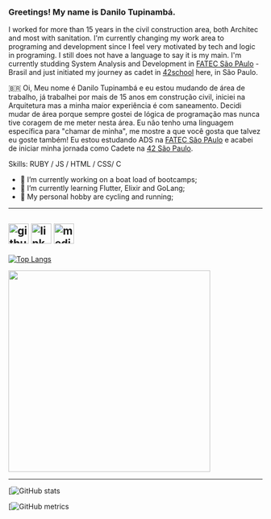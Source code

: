 ### Greetings! My name is Danilo Tupinambá.

I worked for more than 15 years in the civil construction area, both Architec and most with sanitation. I'm currently changing my work area to programing and development since I feel very motivated by tech and logic in programing.
I still does not have a language to say it is my main.
I'm currently studding System Analysis and Development in [FATEC São PAulo](http://www.fatecsp.br/) - Brasil and just initiated my journey as cadet in [42school](https://www.42sp.org.br/) here, in São Paulo.

🇧🇷
Oi, Meu nome é Danilo Tupinambá e eu estou mudando de área de trabalho, já trabalhei por mais de 15 anos em construção civil, iniciei na Arquitetura mas a minha maior experiência é com saneamento. Decidi mudar de área porque sempre gostei de lógica de programação mas nunca tive coragem de me meter nesta área.
Eu não tenho uma linguagem específica para "chamar de minha", me mostre a que você gosta que talvez eu goste também!
Eu estou estudando ADS na [FATEC São PAulo](http://www.fatecsp.br/) e acabei de iniciar minha jornada como Cadete na [42 São Paulo](https://www.42sp.org.br/).


Skills: RUBY  / JS / HTML / CSS/ C

- 🔭 I’m currently working on a boat load of bootcamps;
- 🌱 I’m currently learning Flutter, Elixir and GoLang;
- 🚴 My personal hobby are cycling and running;

------
[<img src='https://cdn.jsdelivr.net/npm/simple-icons@3.0.1/icons/github.svg' alt='github' height='40'>](https://github.com/DanTupi)  [<img src='https://cdn.jsdelivr.net/npm/simple-icons@3.0.1/icons/linkedin.svg' alt='linkedin' height='40'>](https://www.linkedin.com/in/danilo-tupinamba/)  [<img src='https://cdn.jsdelivr.net/npm/simple-icons@3.0.1/icons/medium.svg' alt='medium' height='40'>](https://tupinamba.medium.com/)  
------
[![Top Langs](https://github-readme-stats.vercel.app/api/top-langs/?username=DanTupi&layout=compact)](https://github.com/anuraghazra/github-readme-stats)

<p>
  <img src="https://wakatime.com/share/@DanTupi/d3228340-b70a-4242-876b-73e3c97c3852.svg" height="400"/>
</p>

------
[![GitHub stats](https://github-readme-stats.vercel.app/api?username=DanTupi&show_icons=true&theme=dracula)

[![GitHub metrics](https://metrics.lecoq.io/DanTupi)  
